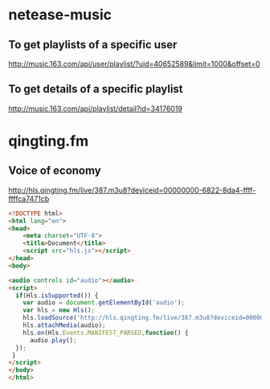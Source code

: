 # netease-music
## To get playlists of a specific user
http://music.163.com/api/user/playlist/?uid=40652589&limit=1000&offset=0

## To get details of a specific playlist
http://music.163.com/api/playlist/detail?id=34176019




# qingting.fm 
## Voice of economy
http://hls.qingting.fm/live/387.m3u8?deviceid=00000000-6822-8da4-ffff-ffffca7471cb

```html
<!DOCTYPE html>
<html lang="en">
<head>
    <meta charset="UTF-8">
    <title>Document</title>
    <script src="hls.js"></script>
</head>
<body>

<audio controls id="audio"></audio>
<script>
  if(Hls.isSupported()) {
    var audio = document.getElementById('audio');
    var hls = new Hls();
    hls.loadSource('http://hls.qingting.fm/live/387.m3u8?deviceid=00000000-6822-8da4-ffff-ffffca7471cb&format=mpegts');
    hls.attachMedia(audio);
    hls.on(Hls.Events.MANIFEST_PARSED,function() {
      audio.play();
  });
 }
</script>
</body>
</html>
```
